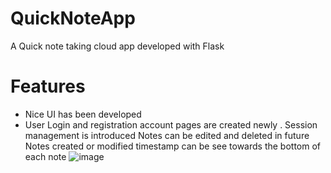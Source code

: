 # QuickNoteApp
A Quick note taking cloud app developed with Flask

# Features
* Nice UI has been developed
* User Login and registration account pages are created newly
. Session management is introduced
Notes can be edited and deleted in future
Notes created or modified timestamp can be see towards the bottom of each note
![image](https://github.com/Yousufalipangat/QuickNoteApp/assets/105538201/cb523361-b425-4444-bdaa-d9444ada8ade)
